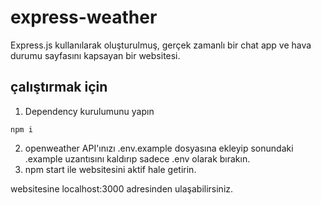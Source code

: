 # express-weather
Express.js kullanılarak oluşturulmuş, gerçek zamanlı bir chat app ve hava durumu sayfasını kapsayan bir websitesi.

## çalıştırmak için
1. Dependency kurulumunu yapın
```
npm i
```
2. openweather API'ınızı .env.example dosyasına ekleyip sonundaki .example uzantısını kaldırıp sadece .env olarak bırakın.
3. npm start ile websitesini aktif hale getirin.
   
websitesine localhost:3000 adresinden ulaşabilirsiniz.
